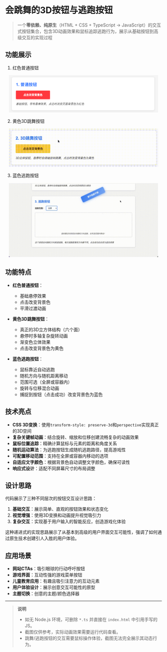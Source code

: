 # 会跳舞的3D按钮与逃跑按钮

> 一个**零依赖、纯原生**（HTML + CSS + TypeScript → JavaScript）的交互式按钮集合，包含3D动画效果和鼠标追踪逃跑行为，展示从基础按钮到高级交互的实现过程

## 功能展示

1. 红色普通按钮
<div align="center">
    <img src="./assets/demo1.png" alt="红色普通按钮演示" style="max-width:480px;">
</div>

2. 黄色3D跳舞按钮
<div align="center">
    <img src="./assets/demo2.gif" alt="3D跳舞按钮演示" style="max-width:480px;">
</div>

3. 蓝色逃跑按钮
<div align="center">
    <img src="./assets/demo3.gif" alt="逃跑按钮演示" style="max-width:480px;">
</div>

## 功能特点

- **红色普通按钮**：
  - 基础悬停效果
  - 点击改变背景色
  - 平滑过渡动画

- **黄色3D跳舞按钮**：
  - 真正的3D立方体结构（六个面）
  - 悬停时多轴复杂旋转动画
  - 渐变色立体效果
  - 点击改变背景色为黄色

- **蓝色逃跑按钮**：
  - 鼠标靠近自动逃跑
  - 随机方向与随机距离移动
  - 范围可选（全屏或容器内）
  - 旋转与位移混合动画
  - 捕捉到按钮（点击成功）改变背景色为蓝色

## 技术亮点

- **CSS 3D变换**：使用`transform-style: preserve-3d`和`perspective`实现真正的3D空间
- **复杂关键帧动画**：结合旋转、缩放和位移创建流畅复杂的动画效果
- **鼠标位置追踪**：精确计算鼠标与元素的距离和角度关系
- **随机运动算法**：为逃跑按钮生成随机逃跑路径，提高游戏性
- **可配置移动范围**：支持在全屏或容器内移动的选项
- **自适应文字颜色**：根据背景色自动调整文字颜色，确保可读性
- **响应式设计**：适配不同屏幕尺寸的布局调整

## 设计思路

代码展示了三种不同层次的按钮交互设计思路：

1. **基础交互**：展示简单、直观的按钮效果和状态变化
2. **视觉增强**：使用3D变换和动画提升视觉吸引力
3. **复杂交互**：实现基于用户输入的智能反应，创造游戏化体验

这种递进式的实现思路展示了从基本到高级的用户界面交互可能性，强调了如何通过原生技术创建引人入胜的用户体验。

## 应用场景

- **网站CTAs**：吸引眼球的行动呼吁按钮
- **游戏界面**：互动性强的游戏菜单按钮
- **儿童教育应用**：有趣且吸引注意力的互动元素
- **用户体验设计**：展示创意交互可能性的原型
- **主题切换**：创意的主题/颜色选择器

---

> **说明**    
> - 如无 Node.js 环境，可删除 `*.ts` 并直接在 `index.html` 中引用手写的 JS。
> - 截图仅供参考，实际动画效果需要运行代码查看。
> - 跳舞/逃跑按钮的交互需要鼠标操作体验，截图无法完全展示其动态行为。
